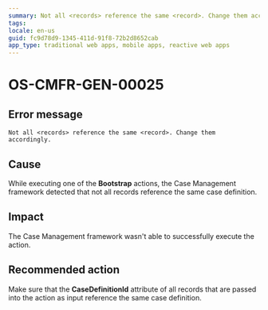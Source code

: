 ```yaml
---
summary: Not all <records> reference the same <record>. Change them accordingly.
tags:
locale: en-us
guid: fc9d78d9-1345-411d-91f8-72b2d8652cab
app_type: traditional web apps, mobile apps, reactive web apps
---
```


# OS-CMFR-GEN-00025

## Error message

`Not all <records> reference the same <record>. Change them accordingly.`

## Cause

While executing one of the **Bootstrap** actions, the Case Management framework detected that not all records reference the same case definition.

## Impact

The Case Management framework wasn't able to successfully execute the action.

## Recommended action

Make sure that the **CaseDefinitionId** attribute of all records that are passed into the action as input reference the same case definition.
